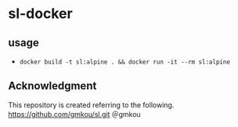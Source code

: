 # sl-docker

## usage

* `docker build -t sl:alpine . && docker run -it --rm sl:alpine`

## Acknowledgment

This repository is created referring to the following.
https://github.com/gmkou/sl.git ＠gmkou
